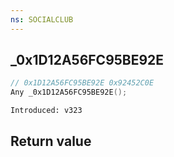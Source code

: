 ```yaml
---
ns: SOCIALCLUB
---
```

## _0x1D12A56FC95BE92E

```c
// 0x1D12A56FC95BE92E 0x92452C0E
Any _0x1D12A56FC95BE92E();
```

```
Introduced: v323
```


## Return value
